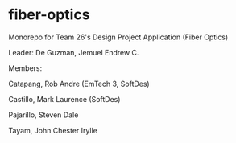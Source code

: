 # fiber-optics
Monorepo for Team 26's Design Project Application (Fiber Optics)

Leader: De Guzman, Jemuel Endrew C.

Members:

Catapang, Rob Andre (EmTech 3, SoftDes)

Castillo, Mark Laurence (SoftDes)

Pajarillo, Steven Dale 

Tayam, John Chester Irylle 
